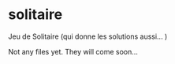 # solitaire
Jeu de Solitaire (qui donne les solutions aussi... )

Not any files yet. They will come soon...
